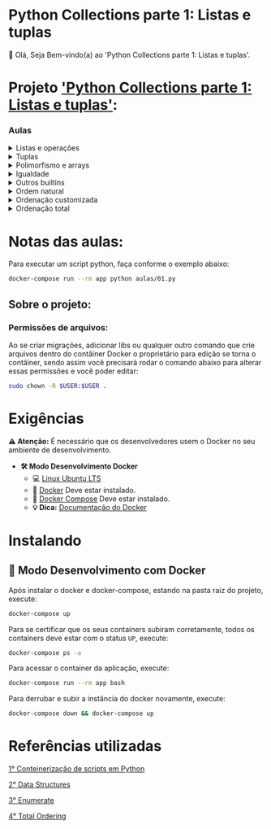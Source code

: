 # Python Collections parte 1: Listas e tuplas

👋 Olá, Seja Bem-vindo(a) ao 'Python Collections parte 1: Listas e tuplas'.

# Projeto ['Python Collections parte 1: Listas e tuplas'](https://cursos.alura.com.br/course/python-collections-listas-e-tuplas):

### Aulas

<details>
    <summary>Listas e operações</summary>
    <ul>
        <li>Introdução</li>
        <li>Introdução as coleções e lista</li>
        <li>Mais operações em listas e list comprehension</li>
        <li>Problemas da mutabilidade da lista</li>
        <li>Removendo dados duplicados</li>
        <li>Faça como eu fiz na aula</li>
        <li>O que aprendemos?</li>
    </ul>
</details>

<details>
    <summary>Tuplas</summary>
    <ul>
        <li>Projeto da aula anterior</li>
        <li>Listas com objetos de classes nossas</li>
        <li>Tuplas, objetos e anemia</li>
        <li>Tupla de objetos e lista de tuplas</li>
        <li>Diferenciando tupla e lista</li>
        <li>Faça como eu fiz na aula</li>
        <li>O que aprendemos?</li>
    </ul>
</details>

<details>
    <summary>Polimorfismo e arrays</summary>
    <ul>
        <li>Projeto da aula anterior</li>
        <li>Listas e polimorfismo</li>
        <li>Arrays e Numpy</li>
        <li>Método abstrato</li>
        <li>Criação do array</li>
        <li>Faça como eu fiz na aula</li>
        <li>O que aprendemos?</li>
    </ul>
</details>

<details>
    <summary>Igualdade</summary>
    <ul>
        <li>Projeto da aula anterior</li>
        <li>Igualdade e o __eq__</li>
        <li>Igualdade</li>
        <li>Faça como eu fiz na aula</li>
        <li>O que aprendemos?</li>
    </ul>
</details>

<details>
    <summary>Outros builtins</summary>
    <ul>
        <li>Projeto da aula anterior</li>
        <li>Builtins como enumerated, range e desempacotamento automatico de tuplas</li>
        <li>Numerando</li>
        <li>Faça como eu fiz na aula</li>
        <li>O que aprendemos?</li>
    </ul>
</details>

<details>
    <summary>Ordem natural</summary>
    <ul>
        <li>Projeto da aula anterior</li>
        <li>Ordenação básica</li>
        <li>Organizando a lista</li>
        <li>Faça como eu fiz na aula</li>
        <li>O que aprendemos?</li>
    </ul>
</details>

<details>
    <summary>Ordenação customizada</summary>
    <ul>
        <li>Projeto da aula anterior</li>
        <li>Ordenação de objetos sem ordem natural</li>
        <li>Implementando o __lt__</li>
        <li>Boas práticas</li>
        <li>Faça como eu fiz na aula</li>
        <li>O que aprendemos?</li>
    </ul>
</details>

<details>
    <summary>Ordenação total</summary>
    <ul>
        <li>Projeto da aula anterior</li>
        <li>Ordenação completa e functools</li>
        <li>Conclusão</li>
        <li>Única escolha sobre o conteúdo da aula</li>
        <li>Faça como eu fiz na aula</li>
        <li>Projeto final</li>
        <li>O que aprendemos?</li>
    </ul>
</details>

# Notas das aulas:

Para executar um script python, faça conforme o exemplo abaixo:
```sh
docker-compose run --rm app python aulas/01.py
```

## Sobre o projeto:

### Permissões de arquivos:

Ao se criar migrações, adicionar libs ou qualquer outro comando que crie arquivos dentro do contâiner Docker o proprietário para edição se torna o contâiner, sendo assim você precisará rodar o comando abaixo para alterar essas permissões e você poder editar:

```sh
sudo chown -R $USER:$USER .
```

# Exigências

**:warning: Atenção:** É necessário que os desenvolvedores usem o Docker no seu ambiente de desenvolvimento.

- **🛠 Modo Desenvolvimento Docker**
    - :computer: [Linux Ubuntu LTS](https://ubuntu.com/download/desktop)
    - 🐳 [Docker](https://docs.docker.com/engine/installation/) Deve estar instalado.
    - 🐳 [Docker Compose](https://docs.docker.com/compose/) Deve estar instalado.
    - **💡 Dica:** [Documentação do Docker](https://docs.docker.com/)

# Instalando

## 🐳 Modo Desenvolvimento com Docker

Após instalar o docker e docker-compose, estando na pasta raiz do projeto, execute:

```sh
docker-compose up
```

Para se certificar que os seus containers subiram corretamente, todos os containers deve estar com o status `UP`, execute:

```sh
docker-compose ps -a
```

Para acessar o container da aplicação, execute:

```sh
docker-compose run --rm app bash
```

Para derrubar e subir a instância do docker novamente, execute:

```sh
docker-compose down && docker-compose up
```

# Referências utilizadas

[1° Conteinerização de scripts em Python](https://github.com/claudimf/containerized_python)

[2° Data Structures](https://docs.python.org/3/tutorial/datastructures.html)

[3° Enumerate](https://docs.python.org/3/library/functions.html#enumerate)

[4° Total Ordering](https://docs.python.org/3/library/functools.html#functools.total_ordering)